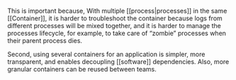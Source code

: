 This is important because, With multiple [[process|processes]] in the same [[Container]], it is harder to troubleshoot the container because logs from different processes will be mixed together, and it is harder to manage the processes lifecycle, for example, to take care of “zombie” processes when their parent process dies.

Second, using several containers for an application is simpler, more transparent, and enables decoupling [[software]] dependencies. Also, more granular containers can be reused between teams.